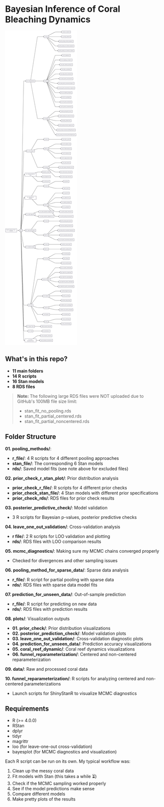 # Bayesian Inference of Coral Bleaching Dynamics



![Code Folder Structure](diagram.png)

## What's in this repo?
- **11 main folders** 
- **14 R scripts** 
- **16 Stan models** 
- **8 RDS files**

> **Note:** The following large RDS files were NOT uploaded due to GitHub's 100MB file size limit:
> - stan_fit_no_pooling.rds
> - stan_fit_partial_centered.rds
> - stan_fit_partial_noncentered.rds

## Folder Structure


**01. pooling_methods/**: 
   - **r_file/**: 4 R scripts for 4 different pooling approaches
   - **stan_file/**: The corresponding 6 Stan models
   - **rds/**: Saved model fits (see note above for excluded files)

**02. prior_check_r_stan_plot/**: Prior distribution analysis
   - **prior_check_r_file/**: R scripts for 4 different prior checks
   - **prior_check_stan_file/**: 4 Stan models with different prior specifications
   - **prior_check_rds/**: RDS files for prior check results

**03. posterier_predictive_check/**: Model validation
   - 3 R scripts for Bayesian p-values, posterior predictive checks

**04. leave_one_out_validation/**: Cross-validation analysis
   - **r file/**: 2 R scripts for LOO validation and plotting
   - **rds/**: RDS files with LOO comparison results

**05. mcmc_diagnostics/**: Making sure my MCMC chains converged properly
   - Checked for divergences and other sampling issues

**06. pooling_method_for_sparse_data/**: Sparse data analysis
   - **r_file/**: R script for partial pooling with sparse data
   - **rds/**: RDS files with sparse data model fits

**07. prediction_for_unseen_data/**: Out-of-sample prediction
   - **r_file/**: R script for predicting on new data
   - **rds/**: RDS files with prediction results


**08. plots/**: Visualization outputs
   - **01. prior_check/**: Prior distribution visualizations
   - **02. posterior_prediction_check/**: Model validation plots
   - **03. leave_one_out_validation/**: Cross-validation diagnostic plots
   - **04. prediction_for_unseen_data/**: Prediction accuracy visualizations
   - **05. coral_reef_dynamic/**: Coral reef dynamics visualizations
   - **06. funnel_reparameterization/**: Centered and non-centered reparameterization


**09. data/**: Raw and processed coral data

**10. funnel_reparameterization/**: R scripts for analyzing centered and non-centered parameterizations
   - Launch scripts for ShinyStanR to visualize MCMC diagnostics



## Requirements

- R (>= 4.0.0)
- RStan
- dplyr
- tidyr
- magrittr
- loo (for leave-one-out cross-validation)
- bayesplot (for MCMC diagnostics and visualization)

Each R script can be run on its own. My typical workflow was:

1. Clean up the messy coral data
2. Fit models with Stan (this takes a while ⏳)
3. Check if the MCMC sampling worked properly
4. See if the model predictions make sense
5. Compare different models
6. Make pretty plots of the results



